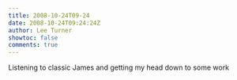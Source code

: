 ```yaml
---
title: 2008-10-24T09-24
date: 2008-10-24T09:24:24Z
author: Lee Turner
showtoc: false
comments: true
---
```


Listening to classic James and getting my head down to some work

